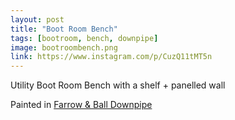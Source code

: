 ```yaml
---
layout: post
title: "Boot Room Bench"
tags: [bootroom, bench, downpipe]
image: bootroombench.png
link: https://www.instagram.com/p/CuzQ11tMT5n
---
```


Utility Boot Room Bench with a shelf + panelled wall

Painted in [Farrow & Ball Downpipe](https://www.farrow-ball.com/paint-colours/down-pipe)

